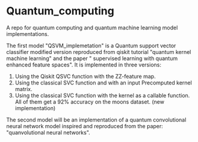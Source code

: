 # Quantum_computing
A repo for quantum computing and quantum machine learning model implementations.

The first model "QSVM_implemetation" is a Quantum support vector classifier modified version reproduced from qiskit tutorial "quantum kernel machine learning" and the paper " supervised learning with quantum enhanced feature spaces".
It is implemented in three versions: 
1. Using the Qiskit QSVC function with the ZZ-feature map.
2. Using the classical SVC function and with an input Precomputed kernel matrix.
3. Using the classical SVC function with the kernel as a callable function.
   All of them get a 92% accuracy on the moons dataset. (new implementation)

The second model will be an implementation of a quantum convolutional neural network model inspired and reproduced from the paper: "quanvolutional neural networks".
